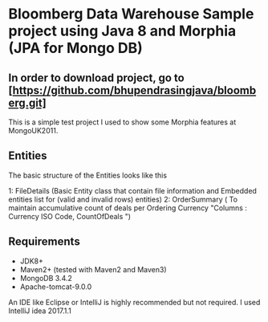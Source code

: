 # Bloomberg Data Warehouse Sample project using Java 8 and Morphia (JPA for Mongo DB)

## In order to download project, go to [https://github.com/bhupendrasingjava/bloomberg.git] 

This is a simple test project I used to show some Morphia features at MongoUK2011.

## Entities
The basic structure of the Entities looks like this

1: FileDetails (Basic Entity class that contain file information and Embedded entities list for (valid and invalid rows) entities)
2: OrderSummary ( To maintain accumulative count of deals per Ordering Currency "Columns : Currency ISO Code, CountOfDeals ")

## Requirements
*   JDK8+
*   Maven2+ (tested with Maven2 and Maven3)
*   MongoDB 3.4.2
*   Apache-tomcat-9.0.0 

An IDE like Eclipse or IntelliJ is highly recommended but not required. I used IntelliJ idea 2017.1.1



